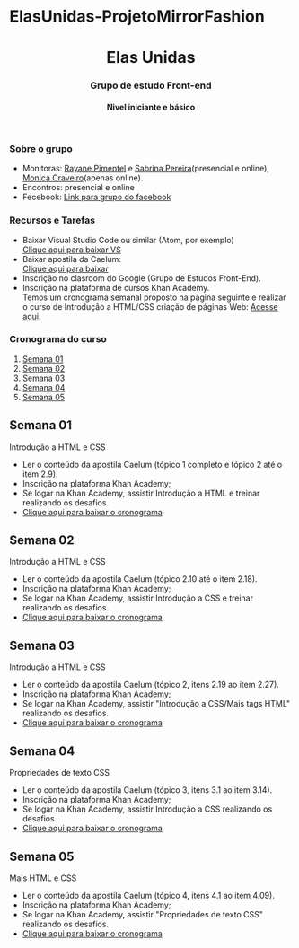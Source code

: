 # ElasUnidas-ProjetoMirrorFashion

<!DOCTYPE html>
<html>

<head>
   
</head>

<body>
    <header>
        <h1>Elas Unidas</h1>
        <h3>Grupo de estudo Front-end</h3>
        <h4>Nivel iniciante e básico</h4>
    </header>
    <article>
        <section>
            <h3>Sobre o grupo</h3>
            <ul>
                <li>Monitoras: <a href="https://www.linkedin.com/in/rayanepimentel/" target="_blank">Rayane Pimentel</a> e <a href="https://www.linkedin.com/in/sabrina-pereira-da-silva-spds/" target="_blank">Sabrina Pereira</a>(presencial e online), <a href="https://www.linkedin.com/in/monica-craveiro-de-menezes/" target="_blank">Monica Craveiro</a>(apenas online).</li>
                <li>Encontros: presencial e online</li>
                <li>Fecebook: <a href="https://www.facebook.com/groups/elasunidas/" target="_blank">Link para grupo do
                        facebook</a></li>
            </ul>
        </section>
        <section>
            <h3>Recursos e Tarefas</h3>
            <ul>
                <li>Baixar Visual Studio Code ou similar (Atom, por exemplo)<br>
                    <a href="https://code.visualstudio.com/Download" target="_blank">Clique aqui para baixar VS</a>
                </li>
                <li>Baixar apostila da Caelum:<br>
                    <a href="https://www.caelum.com.br/apostila-html-css-javascript" target="_blank">Clique aqui para
                        baixar</a></li>
                <li>Inscrição no clasroom do Google (Grupo de Estudos Front-End).</li>
                <li>Inscrição na plataforma de cursos Khan Academy. <br>Temos um cronograma semanal proposto na página
                    seguinte e realizar o
                    curso de Introdução a HTML/CSS criação de páginas Web:
                    <a href="https://pt.khanacademy.org/computing/computer-programming/html-css%23concept-intro"
                        target="_blank">Acesse aqui.</a>
                </li>
            </ul>
        </section>
        <section>
            <h3>Cronograma do curso</h3>
            <ol>
                <li><a href="#semana01">Semana 01</a></li>
                <li><a href="#semana02">Semana 02</a></li>
                <li><a href="#semana03">Semana 03</a></li>
               <li><a href="#semana04">Semana 04</a></li>
               <li><a href="#semana05">Semana 05</a></li>
            </ol>
        </section>
        <section>
            <h2 id="semana01">Semana 01</h2>
            <p>Introdução a HTML e CSS</p>
            <ul>
                <li>Ler o conteúdo da apostila
                    Caelum (tópico 1 completo e
                    tópico 2 até o item 2.9).</li>
                <li>Inscrição na plataforma
                    Khan Academy;
                </li>
                <li>Se logar na Khan
                    Academy, assistir
                    Introdução a HTML e
                    treinar realizando os
                    desafios.</li>
               <li><a href="https://gallery.mailchimp.com/48b6a69ffc05f2c2b651c2851/files/5e85d1eb-f782-4598-9437-f9674aa7f406/ElasUnidas_Cronograma2019.01.pdf" target="_blank">Clique aqui para
                        baixar o cronograma</a></li>
            </ul>
        </section>
       <section>
            <h2 id="semana02">Semana 02</h2>
            <p>Introdução a HTML e CSS</p>
            <ul>
                <li>Ler o conteúdo da apostila
                    Caelum 
                    (tópico 2.10 até o item 2.18).</li>
                <li>Inscrição na plataforma
                    Khan Academy;
                </li>
                <li>Se logar na Khan
                    Academy, assistir
                    Introdução a CSS e
                    treinar realizando os
                    desafios.</li>
               <li><a href="https://gallery.mailchimp.com/48b6a69ffc05f2c2b651c2851/files/5e85d1eb-f782-4598-9437-f9674aa7f406/ElasUnidas_Cronograma2019.01.pdf" target="_blank">Clique aqui para
                        baixar o cronograma</a></li>
            </ul>
        </section>
       <section>
            <h2 id="semana03">Semana 03</h2>
            <p>Introdução a HTML e CSS</p>
            <ul>
                <li>Ler o conteúdo da apostila
                    Caelum 
                   (tópico 2, itens 2.19 ao item 2.27).</li>
                <li>Inscrição na plataforma
                    Khan Academy;
                </li>
                <li>Se logar na Khan
                    Academy, assistir
                    "Introdução a CSS/Mais tags HTML" realizando os
                    desafios.</li>
               <li><a href="https://gallery.mailchimp.com/48b6a69ffc05f2c2b651c2851/files/a77ba09f-c838-42cc-b319-c34de73e9421/ElasUnidas_Cronograma2019_Semana3e4_1_.pdf" target="_blank">Clique aqui para
                        baixar o cronograma</a></li>
            </ul>
        </section>
       <section>
            <h2 id="semana04">Semana 04</h2>
            <p>Propriedades de texto CSS</p>
            <ul>
                <li>Ler o conteúdo da apostila
                    Caelum 
                   (tópico 3, itens 3.1 ao item 3.14).</li>
                <li>Inscrição na plataforma
                    Khan Academy;
                </li>
                <li>Se logar na Khan
                    Academy, assistir
                    Introdução a CSS realizando os
                    desafios.</li>
               <li><a href="https://gallery.mailchimp.com/48b6a69ffc05f2c2b651c2851/files/a77ba09f-c838-42cc-b319-c34de73e9421/ElasUnidas_Cronograma2019_Semana3e4_1_.pdf" target="_blank">Clique aqui para
                        baixar o cronograma</a></li>
            </ul>
        </section>
       <section>
            <h2 id="semana05">Semana 05</h2>
            <p>Mais HTML e CSS</p>
            <ul>
                <li>Ler o conteúdo da apostila
                    Caelum 
                   (tópico 4, itens 4.1 ao item 4.09).</li>
                <li>Inscrição na plataforma
                    Khan Academy;
                </li>
                <li>Se logar na Khan
                    Academy, assistir
                     "Propriedades de texto CSS"  realizando os
                    desafios.</li>
               <li><a href="https://gallery.mailchimp.com/48b6a69ffc05f2c2b651c2851/files/767cc239-63a9-4673-8eba-a4d225a6c265/ElasUnidas_Cronograma2019_Semana5e6.pdf" target="_blank">Clique aqui para
                        baixar o cronograma</a></li>
            </ul>
        </section>
    </article>

</body>

</html>
